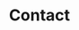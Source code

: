 ---
title: Contact
content_blocks:
  - _bookshop_name: sections/hero
    heading: Contact Us.
    subheading: We ensure Quality Design.
    image: /images/header/contact-folding-img.jpg
  - _bookshop_name: sections/map-and-details
    business_card:
      _bookshop_name: simple/business-card
      image: /images/contact/contact-img1.png
      portfolio_images:
        - image: "/images/contact/contact-img2.png"
          image_alt: ""
        - image: "/images/contact/contact-img3.png"
          image_alt: ""
        - image: "/images/contact/contact-img4.png"
          image_alt: ""
    map:
      _bookshop_name: generic/map
      latitude: "51.507351"
      longitude: "-0.127758"
  - _bookshop_name: sections/contact-form
    heading:
      heading: Contact Us
    button_content: "Send message"
---